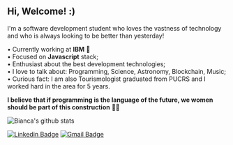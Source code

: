 ## Hi, Welcome! :)

I'm a software development student who loves the vastness of technology and who is always looking to be better than yesterday!

• Currently working at **IBM** :blue_heart:
<br/>• Focused on **Javascript** stack;
<br/>• Enthusiast about the best development technologies;
<br/>• I love to talk about: Programming, Science, Astronomy, Blockchain, Music;
<br/>• Curious fact: I am also Tourismologist graduated from PUCRS and I worked hard in the area for 5 years.

**I believe that if programming is the language of the future, we women should be part of this construction** 👩‍💻

![Bianca's github stats](https://github-readme-stats.vercel.app/api?username=cunhasbia&theme=vision-friendly-dark&show_icons=true)

[![Linkedin Badge](https://img.shields.io/badge/-Bianca%20Cunha-6A5ACD?style=flat-square&logo=Linkedin&logoColor=white&link=https://www.linkedin.com/in/biancascunha/)](https://www.linkedin.com/in/biancascunha/) [![Gmail Badge](https://img.shields.io/badge/-biancunha@gmail.com-6A5ACD?style=flat-square&logo=Gmail&logoColor=white&link=mailto:biancunha@gmail.com)](mailto:biancunha@gmail.com)
